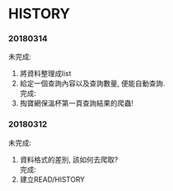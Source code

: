 # HISTORY

### 20180314
未完成:  
1. 將資料整理成list  
2. 給定一個查詢內容以及查詢數量, 便能自動查詢.  
完成:  
1. 掏寶網保溫杯第一頁查詢結果的爬蟲!  

### 20180312
未完成:  
1. 資料格式的差別, 該如何去爬取?  
完成:  
1. 建立READ/HISTORY